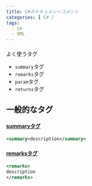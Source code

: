```yaml
---
title: C#のドキュメントコメント
categories: [ C# ]
tags:
  - C#
  - XML
---
```





#### 

よく使うタグ
- `summary`タグ
- `remarks`タグ
- `param`タグ
- `returns`タグ


## 一般的なタグ

#### [summaryタグ][summaryタグ]

```xml
<summary>description</summary>
```

#### [remarksタグ][remarksタグ]

```xml
<remarks>
description
</remarks>
```





<!-- Link | -->
[summaryタグ]: https://learn.microsoft.com/ja-jp/dotnet/csharp/language-reference/xmldoc/recommended-tags#summary
[remarksタグ]: https://learn.microsoft.com/ja-jp/dotnet/csharp/language-reference/xmldoc/recommended-tags#remarks
[paramタグ]: https://learn.microsoft.com/ja-jp/dotnet/csharp/language-reference/xmldoc/recommended-tags#param
[returnsタグ]: https://learn.microsoft.com/ja-jp/dotnet/csharp/language-reference/xmldoc/recommended-tags#returns
[seeタグ]: https://learn.microsoft.com/ja-jp/dotnet/csharp/language-reference/xmldoc/recommended-tags#see